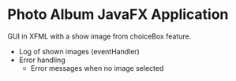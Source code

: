# Photo Album JavaFX Application 

GUI in XFML with a show image from choiceBox feature. 
- Log of shown images  (eventHandler<Action>)
- Error handling 
  - Error messages when no image selected
